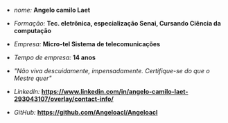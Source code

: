 - _nome:_ **Angelo camilo Laet**
- _Formação:_ **Tec. eletrônica, especialização Senai, Cursando Ciência da computação**
- _Empresa:_ **Micro-tel Sistema de telecomunicações**
- _Tempo de empresa:_ **14 anos**
- _"Não viva descuidamente, impensadamente. Certifique-se do que o Mestre quer"_

- _Linkedln:_ **https://www.linkedin.com/in/angelo-camilo-laet-293043107/overlay/contact-info/**
- _GitHub:_ **https://github.com/Angeloacl/Angeloacl**

